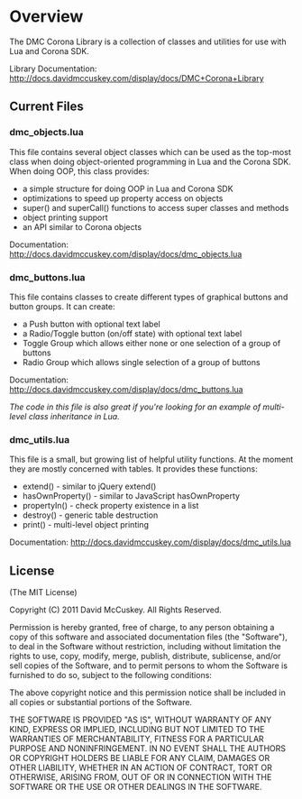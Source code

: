 # Overview #

The DMC Corona Library is a collection of classes and utilities for use with Lua and Corona SDK.


Library Documentation: http://docs.davidmccuskey.com/display/docs/DMC+Corona+Library



## Current Files ##


### dmc_objects.lua ###

This file contains several object classes which can be used as the top-most class when doing object-oriented programming in Lua and the Corona SDK.
When doing OOP, this class provides:

* a simple structure for doing OOP in Lua and Corona SDK
* optimizations to speed up property access on objects
* super() and superCall() functions to access super classes and methods
* object printing support
* an API similar to Corona objects

Documentation: http://docs.davidmccuskey.com/display/docs/dmc_objects.lua


### dmc_buttons.lua ###

This file contains classes to create different types of graphical buttons and button groups. It can create:

* a Push button with optional text label
* a Radio/Toggle button (on/off state) with optional text label
* Toggle Group which allows either none or one selection of a group of buttons
* Radio Group which allows single selection of a group of buttons

Documentation: http://docs.davidmccuskey.com/display/docs/dmc_buttons.lua


_The code in this file is also great if you're looking for an example of multi-level class inheritance in Lua._


### dmc_utils.lua ###

This file is a small, but growing list of helpful utility functions. At the moment they are mostly concerned with tables.
It provides these functions:

* extend() - similar to jQuery extend()
* hasOwnProperty() - similar to JavaScript hasOwnProperty
* propertyIn() - check property existence in a list
* destroy() - generic table destruction
* print() - multi-level object printing

Documentation: http://docs.davidmccuskey.com/display/docs/dmc_utils.lua


## License ##

(The MIT License)

Copyright (C) 2011 David McCuskey. All Rights Reserved.

Permission is hereby granted, free of charge, to any person obtaining a copy of
this software and associated documentation files (the "Software"), to deal in the
Software without restriction, including without limitation the rights to use, copy,
modify, merge, publish, distribute, sublicense, and/or sell copies of the Software,
and to permit persons to whom the Software is furnished to do so, subject to the
following conditions:

The above copyright notice and this permission notice shall be included in all copies
or substantial portions of the Software.

THE SOFTWARE IS PROVIDED "AS IS", WITHOUT WARRANTY OF ANY KIND, EXPRESS OR IMPLIED,
INCLUDING BUT NOT LIMITED TO THE WARRANTIES OF MERCHANTABILITY, FITNESS FOR A PARTICULAR
PURPOSE AND NONINFRINGEMENT. IN NO EVENT SHALL THE AUTHORS OR COPYRIGHT HOLDERS BE LIABLE
FOR ANY CLAIM, DAMAGES OR OTHER LIABILITY, WHETHER IN AN ACTION OF CONTRACT, TORT OR
OTHERWISE, ARISING FROM, OUT OF OR IN CONNECTION WITH THE SOFTWARE OR THE USE OR OTHER
DEALINGS IN THE SOFTWARE.